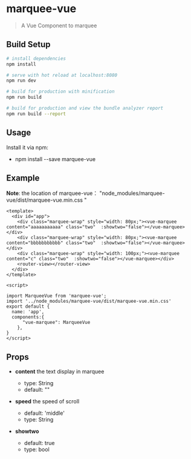 # marquee-vue

> A Vue Component to marquee

## Build Setup

``` bash
# install dependencies
npm install

# serve with hot reload at localhost:8080
npm run dev

# build for production with minification
npm run build

# build for production and view the bundle analyzer report
npm run build --report
```

## Usage
Install it via npm:
- npm install --save marquee-vue

## Example 
**Note**: the location of marquee-vue： "node_modules/marquee-vue/dist/marquee-vue.min.css "

```
<template>
  <div id="app">
    <div class="marquee-wrap" style="width: 80px;"><vue-marquee content="aaaaaaaaaaa" class="two"  :showtwo="false"></vue-marquee></div>
    <div class="marquee-wrap" style="width: 80px;"><vue-marquee content="bbbbbbbbbbb" class="two"  :showtwo="false"></vue-marquee></div>
    <div class="marquee-wrap" style="width: 100px;"><vue-marquee content="c" class="two"  :showtwo="false"></vue-marquee></div>
    <router-view></router-view>
  </div>
</template>

<script>

import MarqueeVue from 'marquee-vue';
import '../node_modules/marquee-vue/dist/marquee-vue.min.css'
export default {
  name: 'app',
  components:{
      "vue-marquee": MarqueeVue
    },
}
</script>
```

## Props
- **content**
 the text display in marquee
  - type: String
  - default: ""
 
- **speed**
  the speed of scroll
  - default: 'middle'
  - type: String

- **showtwo**
  - default: true
  - type: bool


